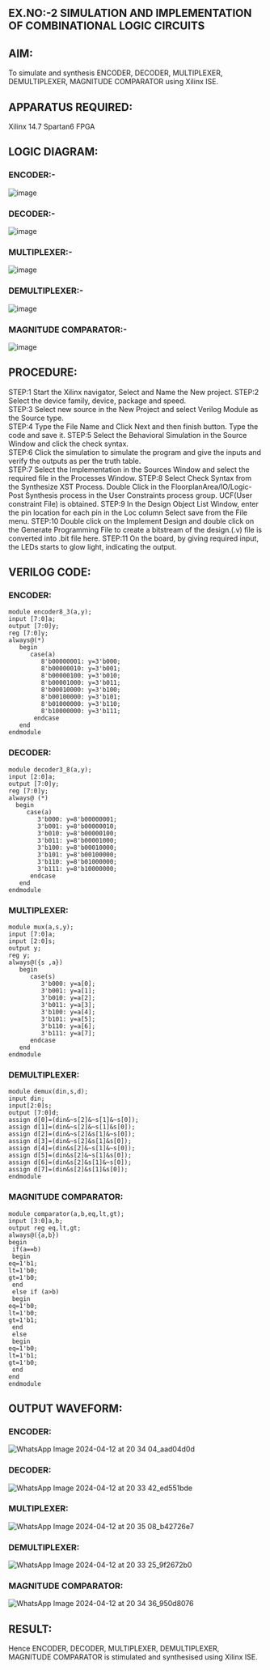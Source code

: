 ## EX.NO:-2          SIMULATION AND IMPLEMENTATION OF  COMBINATIONAL LOGIC CIRCUITS

## AIM: 
To simulate and synthesis ENCODER, DECODER, MULTIPLEXER, DEMULTIPLEXER, MAGNITUDE COMPARATOR using Xilinx ISE.

## APPARATUS REQUIRED:
Xilinx 14.7
Spartan6 FPGA

## LOGIC DIAGRAM:

### ENCODER:-
![image](https://github.com/navaneethans/VLSI-LAB-EXP-2/assets/6987778/3cd1f95e-7531-4cad-9154-fdd397ac439e)

### DECODER:-
![image](https://github.com/navaneethans/VLSI-LAB-EXP-2/assets/6987778/45a5e6cf-bbe0-4fd5-ac84-e5ad4477483b)

### MULTIPLEXER:-
![image](https://github.com/navaneethans/VLSI-LAB-EXP-2/assets/6987778/427f75b2-8e67-44b9-ac45-a66651787436)

### DEMULTIPLEXER:-
![image](https://github.com/navaneethans/VLSI-LAB-EXP-2/assets/6987778/1c45a7fc-08ac-4f76-87f2-c084e7150557)

### MAGNITUDE COMPARATOR:-
![image](https://github.com/navaneethans/VLSI-LAB-EXP-2/assets/6987778/b2fe7a05-6bf7-4dcb-8f5d-28abbf7ea8c2)

## PROCEDURE:
STEP:1  Start  the Xilinx navigator, Select and Name the New project.
STEP:2  Select the device family, device, package and speed.       
STEP:3  Select new source in the New Project and select Verilog Module as the Source type.                       
STEP:4  Type the File Name and Click Next and then finish button. Type the code and save it.
STEP:5  Select the Behavioral Simulation in the Source Window and click the check syntax.                       
STEP:6  Click the simulation to simulate the program and  give the inputs and verify the outputs as per the truth table.               
STEP:7  Select the Implementation in the Sources Window and select the required file in the Processes Window.
STEP:8  Select Check Syntax from the Synthesize  XST Process. Double Click in the  FloorplanArea/IO/Logic-Post Synthesis process in the User Constraints process group. UCF(User constraint File) is obtained. 
STEP:9  In the Design Object List Window, enter the pin location for each pin in the Loc column Select save from the File menu.
STEP:10 Double click on the Implement Design and double click on the Generate Programming File to create a bitstream of the design.(.v) file is converted into .bit file here.
STEP:11  On the board, by giving required input, the LEDs starts to glow light, indicating the output.

## VERILOG CODE:

### ENCODER:
```
module encoder8_3(a,y);
input [7:0]a;
output [7:0]y;
reg [7:0]y;
always@(*)
   begin
      case(a)
         8'b00000001: y=3'b000;
         8'b00000010: y=3'b001;
         8'b00000100: y=3'b010;
         8'b00001000: y=3'b011;
         8'b00010000: y=3'b100;
         8'b00100000: y=3'b101;
         8'b01000000: y=3'b110;
         8'b10000000: y=3'b111;
       endcase
   end     
endmodule
```
### DECODER:
```
module decoder3_8(a,y);
input [2:0]a;
output [7:0]y;
reg [7:0]y;
always@ (*)
  begin
     case(a)
        3'b000: y=8'b00000001;
        3'b001: y=8'b00000010;
        3'b010: y=8'b00000100;
        3'b011: y=8'b00001000;
        3'b100: y=8'b00010000;
        3'b101: y=8'b00100000;
        3'b110: y=8'b01000000;
        3'b111: y=8'b10000000;
      endcase
   end    
endmodule
```
### MULTIPLEXER:
```
module mux(a,s,y);
input [7:0]a;
input [2:0]s;
output y;
reg y;
always@({s ,a})
   begin
      case(s)
         3'b000: y=a[0];
         3'b001: y=a[1];
         3'b010: y=a[2];
         3'b011: y=a[3];
         3'b100: y=a[4];
         3'b101: y=a[5];
         3'b110: y=a[6];
         3'b111: y=a[7];
      endcase
   end
endmodule
```
### DEMULTIPLEXER:
```
module demux(din,s,d);
input din;
input[2:0]s;
output [7:0]d;
assign d[0]=(din&~s[2]&~s[1]&~s[0]);
assign d[1]=(din&~s[2]&~s[1]&s[0]);
assign d[2]=(din&~s[2]&s[1]&~s[0]);
assign d[3]=(din&~s[2]&s[1]&s[0]);
assign d[4]=(din&s[2]&~s[1]&~s[0]);
assign d[5]=(din&s[2]&~s[1]&s[0]);
assign d[6]=(din&s[2]&s[1]&~s[0]);
assign d[7]=(din&s[2]&s[1]&s[0]);
endmodule
```
### MAGNITUDE COMPARATOR:
```
module comparator(a,b,eq,lt,gt);
input [3:0]a,b;
output reg eq,lt,gt;
always@({a,b})
begin
 if(a==b)
 begin
eq=1'b1;
lt=1'b0;
gt=1'b0;
 end
 else if (a>b)
 begin
eq=1'b0;
lt=1'b0;
gt=1'b1;
 end
 else
 begin
eq=1'b0;
lt=1'b1;
gt=1'b0;
 end
end
endmodule
```
## OUTPUT WAVEFORM:

### ENCODER:
![WhatsApp Image 2024-04-12 at 20 34 04_aad04d0d](https://github.com/jayashree1707/VLSI-LAB-EXP-2/assets/160314881/ea4c7ee8-0f1e-42e1-b4bb-09fcc3476a88)

### DECODER:
![WhatsApp Image 2024-04-12 at 20 33 42_ed551bde](https://github.com/jayashree1707/VLSI-LAB-EXP-2/assets/160314881/03cf09e3-edc2-48ea-ac8c-2f347f0f6e7f)

### MULTIPLEXER:
![WhatsApp Image 2024-04-12 at 20 35 08_b42726e7](https://github.com/jayashree1707/VLSI-LAB-EXP-2/assets/160314881/1993f42d-7e7c-4970-b936-524958ba1888)

### DEMULTIPLEXER:
![WhatsApp Image 2024-04-12 at 20 33 25_9f2672b0](https://github.com/jayashree1707/VLSI-LAB-EXP-2/assets/160314881/621e2eed-910b-485b-8799-b3e3e20cfe0c)

### MAGNITUDE COMPARATOR:
![WhatsApp Image 2024-04-12 at 20 34 36_950d8076](https://github.com/jayashree1707/VLSI-LAB-EXP-2/assets/160314881/b2cdbeb1-b183-4dcc-9989-32d356ad7aed)

## RESULT:
Hence ENCODER, DECODER, MULTIPLEXER, DEMULTIPLEXER, MAGNITUDE COMPARATOR is stimulated and synthesised using Xilinx ISE.


